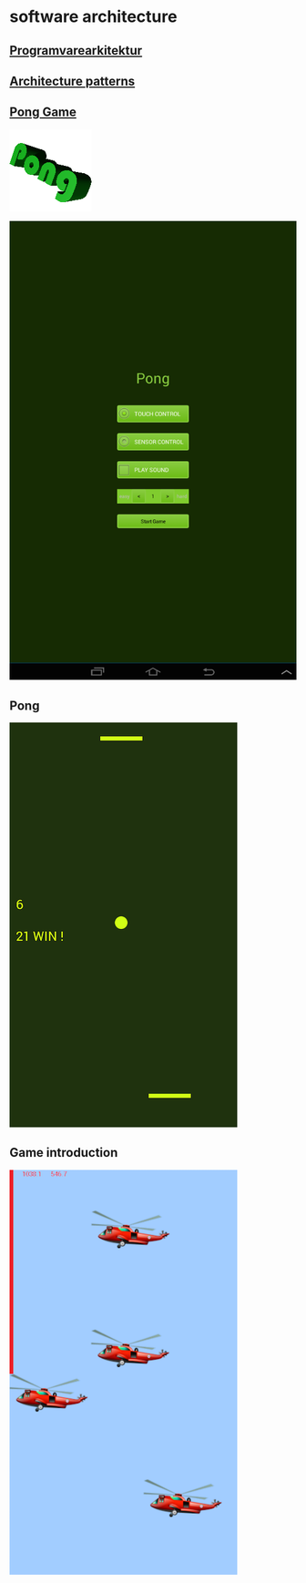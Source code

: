 software architecture
==

[Programvarearkitektur](architecture.md)
--
[Architecture patterns](ArchitecturalPattern.md)
--

[Pong Game](PongGame/)
--
![Pong Game](PongGame/files/pong.png)

![options](PongGame/files/singlePlayer.png)

Pong
--
![Pong](Pong/pong.png)

Game introduction
--
![Game Introduction](GameIntroduction/gameIntro3.png)
